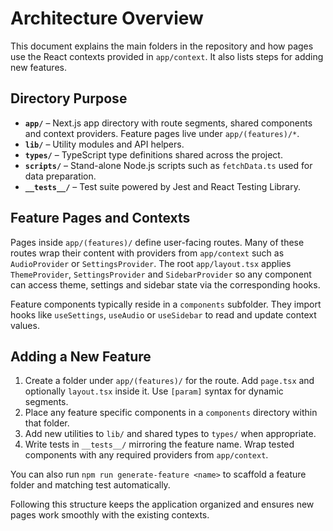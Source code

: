 # Architecture Overview

This document explains the main folders in the repository and how pages use the React contexts provided in `app/context`. It also lists steps for adding new features.

## Directory Purpose

- **`app/`** – Next.js app directory with route segments, shared components and context providers. Feature pages live under `app/(features)/*`.
- **`lib/`** – Utility modules and API helpers.
- **`types/`** – TypeScript type definitions shared across the project.
- **`scripts/`** – Stand-alone Node.js scripts such as `fetchData.ts` used for data preparation.
- **`__tests__/`** – Test suite powered by Jest and React Testing Library.

## Feature Pages and Contexts

Pages inside `app/(features)/` define user-facing routes. Many of these routes wrap their content with providers from `app/context` such as `AudioProvider` or `SettingsProvider`. The root `app/layout.tsx` applies `ThemeProvider`, `SettingsProvider` and `SidebarProvider` so any component can access theme, settings and sidebar state via the corresponding hooks.

Feature components typically reside in a `components` subfolder. They import hooks like `useSettings`, `useAudio` or `useSidebar` to read and update context values.

## Adding a New Feature

1. Create a folder under `app/(features)/` for the route. Add `page.tsx` and optionally `layout.tsx` inside it. Use `[param]` syntax for dynamic segments.
2. Place any feature specific components in a `components` directory within that folder.
3. Add new utilities to `lib/` and shared types to `types/` when appropriate.
4. Write tests in `__tests__/` mirroring the feature name. Wrap tested components with any required providers from `app/context`.

You can also run `npm run generate-feature <name>` to scaffold a feature folder and matching test automatically.

Following this structure keeps the application organized and ensures new pages work smoothly with the existing contexts.
